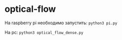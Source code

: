 # optical-flow

На raspberry pi необходимо запустить:
```python3 pi.py```

На pc:
```python3 optical_flow_dense.py```
